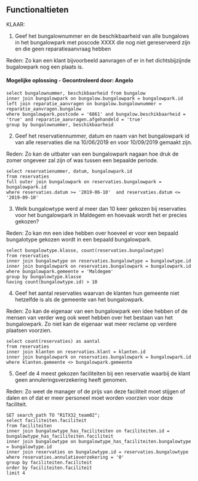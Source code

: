 ## Functionaltieten

KLAAR:

1. Geef het bungalownummer en de beschikbaarheid van alle bungalows in het bungalowpark met
poscode XXXX die nog niet gereserveerd zijn en die geen reparatieaanvraag hebben

Reden: Zo kan een klant bijvoorbeeld aanvragen of er in het dichtsbijzijnde bugalowpark nog een plaats is.

#### Mogelijke oplossing - Gecontroleerd door: Angelo

```
select bungalownummer, beschikbaarheid from bungalow
inner join bungalowpark on bungalow.bungalowpark = bungalowpark.id
left join reparatie_aanvragen on bungalow.bungalownummer = reparatie_aanvragen.bungalow
where bungalowpark.postcode = '6861' and bungalow.beschikbaarheid = 'true' and reparatie_aanvragen.afgehandeld = 'true'
group by bungalownummer, beschikbaarheid
```

2. Geef het reservatiennummer, datum en naam van het bungalowpark id van alle reservaties die na 10/06/2019 en voor 10/09/2019 gemaakt zijn.

Reden: Zo kan de uitbater van een bungalowpark nagaan hoe druk de zomer ongeveer zal zijn of was tussen een bepaalde periode.

```
select reservatienummer, datum, bungalowpark.id
from reservaties 
full outer join bungalowpark on reservaties.bungalowpark = bungalowpark.id
where reservaties.datum >= '2019-06-10'  and reservaties.datum <= '2019-09-10' 
```

3. Welk bungalowtype werd al meer dan 10 keer gekozen bij reservaties voor het bungalowpark in Maldegem 
en hoevaak wordt het er precies gekozen?

Reden: Zo kan mn een idee hebben over hoeveel er voor een bepaald bungalotype gekozen wordt in een bepaald bungalowpark.
```
select bungalowtype.klasse, count(reservaties.bungalowtype)
from reservaties 
inner join bungalowtype on reservaties.bungalowtype = bungalowtype.id
inner join bungalowpark on reservaties.bungalowpark = bungalowpark.id
where bungalowpark.gemeente = 'Maldegem'
group by bungalowtype.klasse
having count(bungalowtype.id) > 10
```



4. Geef het aantal reservaties waarvan de klanten hun gemeente niet hetzelfde is als de gemeente van het bungalowpark.

Reden: Zo kan de eigenaar van een bungalowpark een idee hebben of de mensen van verder weg ook weet hebben over het bestaan van het bungalowpark. Zo niet kan de eigenaar wat meer reclame op verdere plaatsen voorzien.

```
select count(reservaties) as aantal
from reservaties
inner join klanten on reservaties.klant = klanten.id
inner join bungalowpark on reservaties.bungalowpark = bungalowpark.id
where klanten.gemeente <> bungalowpark.gemeente
```


5. Geef de 4 meest gekozen faciliteiten bij een reservatie waarbij de klant geen annuleringsverzekering heeft genomen.

Reden: Zo weet de manager of de prijs van deze faciliteit moet stijgen of dalen en of dat er meer personeel moet worden voorzien voor deze faciliteit.

```
SET search_path TO "R1TX32_team02";
select faciliteiten.faciliteit
from faciliteiten
inner join bungalowtype_has_faciliteiten on faciliteiten.id = bungalowtype_has_faciliteiten.faciliteit
inner join bungalowtype on bungalowtype_has_faciliteiten.bungalowtype = bungalowtype.id
inner join reservaties on bungalowtype.id = reservaties.bungalowtype
where reservaties.annulatieverzekering = '0'
group by faciliteiten.faciliteit
order by faciliteiten.faciliteit
limit 4
```

